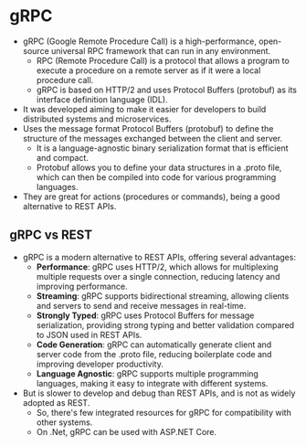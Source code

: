 # gRPC

- gRPC (Google Remote Procedure Call) is a high-performance, open-source universal RPC framework that can run in any environment.
  - RPC (Remote Procedure Call) is a protocol that allows a program to execute a procedure on a remote server as if it were a local procedure call.
  - gRPC is based on HTTP/2 and uses Protocol Buffers (protobuf) as its interface definition language (IDL).
- It was developed aiming to make it easier for developers to build distributed systems and microservices.
- Uses the message format Protocol Buffers (protobuf) to define the structure of the messages exchanged between the client and server.
  - It is a language-agnostic binary serialization format that is efficient and compact.
  - Protobuf allows you to define your data structures in a .proto file, which can then be compiled into code for various programming languages.
- They are great for actions (procedures or commands), being a good alternative to REST APIs.

## gRPC vs REST

- gRPC is a modern alternative to REST APIs, offering several advantages:
  - **Performance**: gRPC uses HTTP/2, which allows for multiplexing multiple requests over a single connection, reducing latency and improving performance.
  - **Streaming**: gRPC supports bidirectional streaming, allowing clients and servers to send and receive messages in real-time.
  - **Strongly Typed**: gRPC uses Protocol Buffers for message serialization, providing strong typing and better validation compared to JSON used in REST APIs.
  - **Code Generation**: gRPC can automatically generate client and server code from the .proto file, reducing boilerplate code and improving developer productivity.
  - **Language Agnostic**: gRPC supports multiple programming languages, making it easy to integrate with different systems.
- But is slower to develop and debug than REST APIs, and is not as widely adopted as REST.
  - So, there's few integrated resources for gRPC for compatibility with other systems.
  - On .Net, gRPC can be used with ASP.NET Core.

